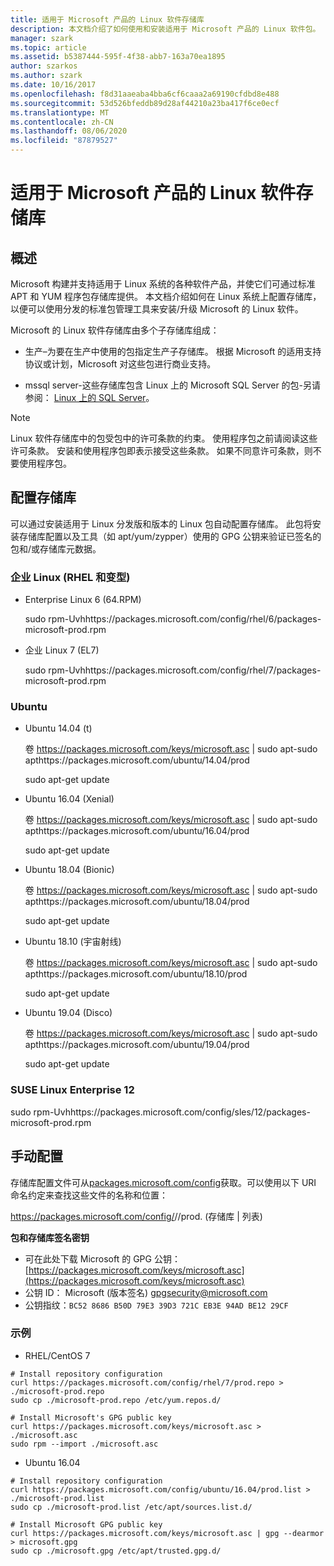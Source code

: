 ```yaml
---
title: 适用于 Microsoft 产品的 Linux 软件存储库
description: 本文档介绍了如何使用和安装适用于 Microsoft 产品的 Linux 软件包。
manager: szark
ms.topic: article
ms.assetid: b5387444-595f-4f38-abb7-163a70ea1895
author: szarkos
ms.author: szark
ms.date: 10/16/2017
ms.openlocfilehash: f8d31aaeaba4bba6cf6caaa2a69190cfdbd8e488
ms.sourcegitcommit: 53d526bfeddb89d28af44210a23ba417f6ce0ecf
ms.translationtype: MT
ms.contentlocale: zh-CN
ms.lasthandoff: 08/06/2020
ms.locfileid: "87879527"
---
```

# <a name="linux-software-repository-for-microsoft-products"></a>适用于 Microsoft 产品的 Linux 软件存储库

## <a name="overview"></a>概述

Microsoft 构建并支持适用于 Linux 系统的各种软件产品，并使它们可通过标准 APT 和 YUM 程序包存储库提供。 本文档介绍如何在 Linux 系统上配置存储库，以便可以使用分发的标准包管理工具来安装/升级 Microsoft 的 Linux 软件。

Microsoft 的 Linux 软件存储库由多个子存储库组成：

 - 生产–为要在生产中使用的包指定生产子存储库。 根据 Microsoft 的适用支持协议或计划，Microsoft 对这些包进行商业支持。

 - mssql server-这些存储库包含 Linux 上的 Microsoft SQL Server 的包-另请参阅： [Linux 上的 SQL Server](https://www.microsoft.com/sql-server/sql-server-vnext-including-Linux)。

> [!NOTE]
> Linux 软件存储库中的包受包中的许可条款的约束。 使用程序包之前请阅读这些许可条款。 安装和使用程序包即表示接受这些条款。 如果不同意许可条款，则不要使用程序包。

## <a name="configuring-the-repositories"></a>配置存储库

可以通过安装适用于 Linux 分发版和版本的 Linux 包自动配置存储库。 此包将安装存储库配置以及工具（如 apt/yum/zypper）使用的 GPG 公钥来验证已签名的包和/或存储库元数据。

### <a name="enterprise-linux-rhel-and-variants"></a>企业 Linux (RHEL 和变型) 

- Enterprise Linux 6 (64.RPM) <p>sudo rpm-Uvhhttps://packages.microsoft.com/config/rhel/6/packages-microsoft-prod.rpm

- 企业 Linux 7 (EL7) <p>sudo rpm-Uvhhttps://packages.microsoft.com/config/rhel/7/packages-microsoft-prod.rpm


### <a name="ubuntu"></a>Ubuntu

 - Ubuntu 14.04 (t) <p>卷 https://packages.microsoft.com/keys/microsoft.asc | sudo apt-sudo apthttps://packages.microsoft.com/ubuntu/14.04/prod<p>sudo apt-get update

 - Ubuntu 16.04 (Xenial) <p>卷 https://packages.microsoft.com/keys/microsoft.asc | sudo apt-sudo apthttps://packages.microsoft.com/ubuntu/16.04/prod<p>sudo apt-get update

 - Ubuntu 18.04 (Bionic) <p>卷 https://packages.microsoft.com/keys/microsoft.asc | sudo apt-sudo apthttps://packages.microsoft.com/ubuntu/18.04/prod<p>sudo apt-get update

 - Ubuntu 18.10 (宇宙射线) <p>卷 https://packages.microsoft.com/keys/microsoft.asc | sudo apt-sudo apthttps://packages.microsoft.com/ubuntu/18.10/prod<p>sudo apt-get update

 - Ubuntu 19.04 (Disco) <p>卷 https://packages.microsoft.com/keys/microsoft.asc | sudo apt-sudo apthttps://packages.microsoft.com/ubuntu/19.04/prod<p>sudo apt-get update

### <a name="suse-linux-enterprise-12"></a>SUSE Linux Enterprise 12

sudo rpm-Uvhhttps://packages.microsoft.com/config/sles/12/packages-microsoft-prod.rpm

## <a name="manual-configuration"></a>手动配置

存储库配置文件可从[packages.microsoft.com/config](https://packages.microsoft.com/config/)获取。可以使用以下 URI 命名约定来查找这些文件的名称和位置：

https://packages.microsoft.com/config/<Distribution>/<Version>/prod. (存储库 | 列表) 

**包和存储库签名密钥**

- 可在此处下载 Microsoft 的 GPG 公钥：[https://packages.microsoft.com/keys/microsoft.asc](https://packages.microsoft.com/keys/microsoft.asc)
- 公钥 ID： Microsoft (版本签名) <gpgsecurity@microsoft.com>
- 公钥指纹：`BC52 8686 B50D 79E3 39D3 721C EB3E 94AD BE12 29CF`

### <a name="examples"></a>示例

 - RHEL/CentOS 7

```
# Install repository configuration
curl https://packages.microsoft.com/config/rhel/7/prod.repo > ./microsoft-prod.repo
sudo cp ./microsoft-prod.repo /etc/yum.repos.d/

# Install Microsoft's GPG public key
curl https://packages.microsoft.com/keys/microsoft.asc > ./microsoft.asc
sudo rpm --import ./microsoft.asc
```

- Ubuntu 16.04

```
# Install repository configuration
curl https://packages.microsoft.com/config/ubuntu/16.04/prod.list > ./microsoft-prod.list
sudo cp ./microsoft-prod.list /etc/apt/sources.list.d/

# Install Microsoft GPG public key
curl https://packages.microsoft.com/keys/microsoft.asc | gpg --dearmor > microsoft.gpg
sudo cp ./microsoft.gpg /etc/apt/trusted.gpg.d/
```
